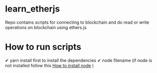 # learn_etherjs

Repo contains scripts for connecting to blockchain and do read or write operations on blockchain using ethers.js 

# How to run scripts
✔ yarn install first to install the dependencies
✔ node filename (if node is not installed follow this [How to install node](https://nodejs.org/en/download/) )
